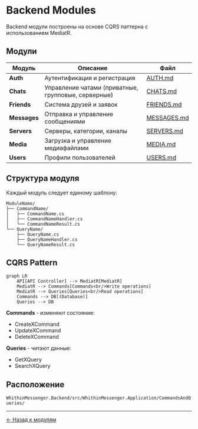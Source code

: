 # Backend Modules

Backend модули построены на основе CQRS паттерна с использованием MediatR.

## Модули

| Модуль | Описание | Файл |
|--------|----------|------|
| **Auth** | Аутентификация и регистрация | [AUTH.md](./AUTH.md) |
| **Chats** | Управление чатами (приватные, групповые, серверные) | [CHATS.md](./CHATS.md) |
| **Friends** | Система друзей и заявок | [FRIENDS.md](./FRIENDS.md) |
| **Messages** | Отправка и управление сообщениями | [MESSAGES.md](./MESSAGES.md) |
| **Servers** | Серверы, категории, каналы | [SERVERS.md](./SERVERS.md) |
| **Media** | Загрузка и управление медиафайлами | [MEDIA.md](./MEDIA.md) |
| **Users** | Профили пользователей | [USERS.md](./USERS.md) |

## Структура модуля

Каждый модуль следует единому шаблону:

```
ModuleName/
├── CommandName/
│   ├── CommandName.cs
│   ├── CommandNameHandler.cs
│   └── CommandNameResult.cs
└── QueryName/
    ├── QueryName.cs
    ├── QueryNameHandler.cs
    └── QueryNameResult.cs
```

## CQRS Pattern

```mermaid
graph LR
    API[API Controller] --> MediatR[MediatR]
    MediatR --> Commands[Commands<br/>Write operations]
    MediatR --> Queries[Queries<br/>Read operations]
    Commands --> DB[(Database)]
    Queries --> DB
```

**Commands** - изменяют состояние:
- CreateXCommand
- UpdateXCommand
- DeleteXCommand

**Queries** - читают данные:
- GetXQuery
- SearchXQuery

## Расположение

`WhithinMessenger.Backend/src/WhithinMessenger.Application/CommandsAndQueries/`

---

[← Назад к модулям](../README.md)





























